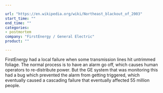```yaml
---

url: "https://en.wikipedia.org/wiki/Northeast_blackout_of_2003"
start_time: ""
end_time: ""
categories:
- postmortem
company: "FirstEnergy / General Electric"
product: ""

---
```


FirstEnergy had a local failure when some transmission lines hit untrimmed foliage. The normal process is to have an alarm go off, which causes human operators to re-distribute power. But the GE system that was monitoring this had a bug which prevented the alarm from getting triggered, which eventually caused a cascading failure that eventually affected 55 million people.
